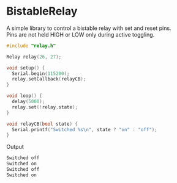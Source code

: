 # BistableRelay
A simple library to control a bistable relay with set and reset pins.\
Pins are not held HIGH or LOW only during active toggling. 

```C++
#include "relay.h"

Relay relay(26, 27);

void setup() {
  Serial.begin(115200);
  relay.setCallback(relayCB);
}

void loop() {
  delay(5000);
  relay.set(!relay.state);
}

void relayCB(bool state) {
  Serial.printf("Switched %s\n", state ? "on" : "off");
}
```


Output
```bash
Switched off
Switched on
Switched off
Switched on
```
